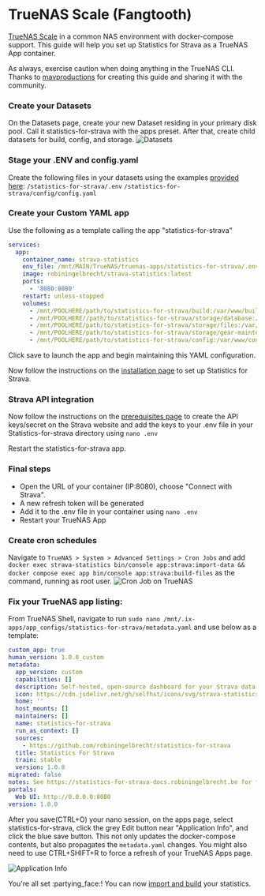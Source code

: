 # TrueNAS Scale (Fangtooth)

[TrueNAS Scale](https://www.truenas.com/truenas-community-edition/) in a common NAS environment with docker-compose support.
This guide will help you set up Statistics for Strava as a TrueNAS App container.

<div class="alert important">
As always, exercise caution when doing anything in the TrueNAS CLI.
</div>

<div class="alert important">
Thanks to <a href="https://github.com/mavproductions" target="_blank">mavproductions</a> for creating this guide and sharing it with the community.
</div>

### Create your Datasets

On the Datasets page, create your new Dataset residing in your primary disk pool.
Call it statistics-for-strava with the apps preset. After that, create child datasets for build, config, and storage.
![Datasets](image.png)

### Stage your .ENV and config.yaml
Create the following files in your datasets using the examples [provided here](https://statistics-for-strava-docs.robiningelbrecht.be/#/getting-started/installation?id=env):
`/statistics-for-strava/.env`
`/statistics-for-strava/config/config.yaml`


### Create your Custom YAML app
Use the following as a template calling the app "statistics-for-strava"
```yaml
services:
  app:
    container_name: strava-statistics
    env_file: /mnt/MAIN/TrueNAS/truenas-apps/statistics-for-strava/.env
    image: robiningelbrecht/strava-statistics:latest
    ports:
      - '8080:8080'
    restart: unless-stopped
    volumes:
      - /mnt/POOLHERE/path/to/statistics-for-strava/build:/var/www/build
      - /mnt/POOLHERE//path/to/statistics-for-strava/storage/database:/var/www/storage/database
      - /mnt/POOLHERE/path/to/statistics-for-strava/storage/files:/var/www/storage/files
      - /mnt/POOLHERE/path/to/statistics-for-strava/storage/gear-maintenance:/var/www/storage/gear-maintenance
      - /mnt/POOLHERE/path/to/statistics-for-strava/config:/var/www/config/app
```

Click save to launch the app and begin maintaining this YAML configuration. 

Now follow the instructions on the [installation page](/getting-started/installation.md) to set up Statistics for Strava.

### Strava API integration

Now follow the instructions on the [prerequisites page](/getting-started/prerequisites.md) to create the API keys/secret on the Strava website 
and add the keys to your .env file in your Statistics-for-strava directory using `nano .env`

Restart the statistics-for-strava app.

### Final steps

* Open the URL of your container (IP:8080), choose "Connect with Strava".
* A new refresh token will be generated
* Add it to the .env file in your container using `nano .env`
* Restart your TrueNAS App

### Create cron schedules
Navigate to `TrueNAS > System > Advanced Settings > Cron Jobs` and add `docker exec strava-statistics bin/console app:strava:import-data && docker compose exec app bin/console app:strava:build-files` as the command, running as root user.
![Cron Job on TrueNAS](image-1.png)

### Fix your TrueNAS app listing:
From TrueNAS Shell, navigate to run `sudo nano /mnt/.ix-apps/app_configs/statistics-for-strava/metadata.yaml` and use below as a template:
```yaml
custom_app: true
human_version: 1.0.0_custom
metadata:
  app_version: custom
  capabilities: []
  description: Self-hosted, open-source dashboard for your Strava data.
  icon: https://cdn.jsdelivr.net/gh/selfhst/icons/svg/strava-statistics.svg
  home: ''
  host_mounts: []
  maintainers: []
  name: statistics-for-strava
  run_as_context: []
  sources:
    - https://github.com/robiningelbrecht/statistics-for-strava
  title: Statistics For Strava
  train: stable
  version: 1.0.0
migrated: false
notes: See https://statistics-for-strava-docs.robiningelbrecht.be for further help and documentation.
portals: 
  Web UI: http://0.0.0.0:8080
version: 1.0.0
```

After you save(CTRL+O) your nano session, on the apps page, select statistics-for-strava, click the grey Edit button near "Application Info", and click the blue save button. This not only updates the docker-compose contents, but also propagates the `metadata.yaml` changes. You might also need to use CTRL+SHIFT+R to force a refresh of your TrueNAS Apps page.

![Application Info](image-2.png)

<div class="alert success">
You're all set :partying_face:! You can now <a href="/#/getting-started/installation?id=import-and-build-statistics">import and build</a> your statistics. 
</div>
